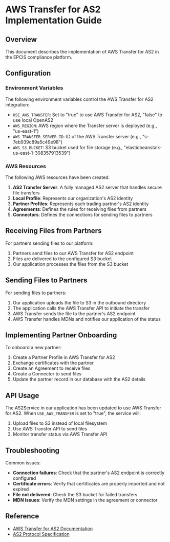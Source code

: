 # AWS Transfer for AS2 Implementation Guide

## Overview
This document describes the implementation of AWS Transfer for AS2 in the EPCIS compliance platform.

## Configuration

### Environment Variables
The following environment variables control the AWS Transfer for AS2 integration:

- `USE_AWS_TRANSFER`: Set to "true" to use AWS Transfer for AS2, "false" to use local OpenAS2
- `AWS_REGION`: AWS region where the Transfer server is deployed (e.g., "us-east-1")
- `AWS_TRANSFER_SERVER_ID`: ID of the AWS Transfer server (e.g., "s-7eb939c89a5c49e98")
- `AWS_S3_BUCKET`: S3 bucket used for file storage (e.g., "elasticbeanstalk-us-east-1-308357913539")

### AWS Resources
The following AWS resources have been created:

1. **AS2 Transfer Server**: A fully managed AS2 server that handles secure file transfers
2. **Local Profile**: Represents our organization's AS2 identity
3. **Partner Profiles**: Represents each trading partner's AS2 identity
4. **Agreements**: Defines the rules for receiving files from partners
5. **Connectors**: Defines the connections for sending files to partners

## Receiving Files from Partners

For partners sending files to our platform:
1. Partners send files to our AWS Transfer for AS2 endpoint
2. Files are delivered to the configured S3 bucket
3. Our application processes the files from the S3 bucket

## Sending Files to Partners

For sending files to partners:
1. Our application uploads the file to S3 in the outbound directory
2. The application calls the AWS Transfer API to initiate the transfer
3. AWS Transfer sends the file to the partner's AS2 endpoint
4. AWS Transfer handles MDNs and notifies our application of the status

## Implementing Partner Onboarding

To onboard a new partner:
1. Create a Partner Profile in AWS Transfer for AS2
2. Exchange certificates with the partner
3. Create an Agreement to receive files
4. Create a Connector to send files
5. Update the partner record in our database with the AS2 details

## API Usage

The AS2Service in our application has been updated to use AWS Transfer for AS2.
When `USE_AWS_TRANSFER` is set to "true", the service will:

1. Upload files to S3 instead of local filesystem
2. Use AWS Transfer API to send files
3. Monitor transfer status via AWS Transfer API

## Troubleshooting

Common issues:
- **Connection failures**: Check that the partner's AS2 endpoint is correctly configured
- **Certificate errors**: Verify that certificates are properly imported and not expired
- **File not delivered**: Check the S3 bucket for failed transfers
- **MDN issues**: Verify the MDN settings in the agreement or connector

## Reference

- [AWS Transfer for AS2 Documentation](https://docs.aws.amazon.com/transfer/latest/userguide/what-is-aws-transfer-for-as2.html)
- [AS2 Protocol Specification](https://datatracker.ietf.org/doc/html/rfc4130)